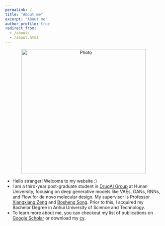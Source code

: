 ```yaml
---
permalink: /
title: "About me"
excerpt: "About me"
author_profile: true
redirect_from: 
  - /about/
  - /about.html
---
```


<p align="center">
  <img src="http://ChengJade.github.io/images/background.png?raw=true" alt="Photo" style="width: 400px;"/> 
</p>

+ Hello stranger! Welcome to my website :)
+ I am a third-year post-graduate student in [DrugAI Group](https://biohai.github.io/) at Hunan University, focusing on deep generative models like VAEs, GANs, RNNs, and Flow for de novo molecular design. My supervisor is Professor [Xiangxiang Zeng](https://scholar.google.com/citations?user=B20HBMIAAAAJ&hl=en) and [Bosheng Song](https://scholar.google.com.hk/citations?user=n2szdRoAAAAJ&hl=zh-CN). Prior to this, I acquired my Bachelor Degree in Anhui University of Science and Technology. 
+ To learn more about me, you can checkout my list of publications on [Google Scholar](https://scholar.google.com/citations?user=3J6djrMAAAAJ&hl=en) or download my [cv](http://ChengJade.github.io/files/CV.pdf).

